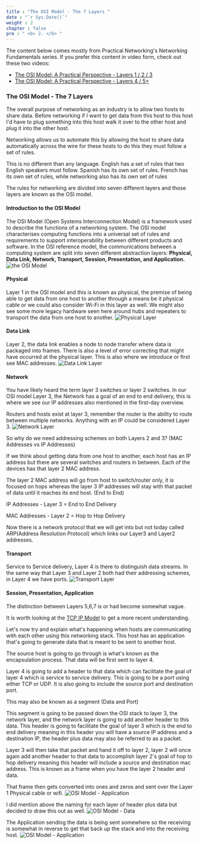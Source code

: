 ```yaml
---
title : "The OSI Model - The 7 Layers "
date : "`r Sys.Date()`"
weight : 2
chapter : false
pre : " <b> 2. </b> "
---
```

The content below comes mostly from Practical Networking's Networking Fundamentals series. If you prefer this content in video form, check out these two videos:
- [The OSI Model: A Practical Perspective - Layers 1 / 2 / 3](https://www.youtube.com/watch?v=LkolbURrtTs&list=PLIFyRwBY_4bRLmKfP1KnZA6rZbRHtxmXi&index=4)
- [The OSI Model: A Practical Perspective - Layers 4 / 5+](https://www.youtube.com/watch?v=0aGqGKrRE0g&list=PLIFyRwBY_4bRLmKfP1KnZA6rZbRHtxmXi&index=4)

### The OSI Model - The 7 Layers
The overall purpose of networking as an industry is to allow two hosts to share data. Before networking if I want to get data from this host to this host I'd have to plug something into this host walk it over to the other host and plug it into the other host.

Networking allows us to automate this by allowing the host to share data automatically across the wire for these hosts to do this they must follow a set of rules.

This is no different than any language. English has a set of rules that two English speakers must follow. Spanish has its own set of rules. French has its own set of rules, while networking also has its own set of rules

The rules for networking are divided into seven different layers and those layers are known as the OSI model.

#### Introduction to the OSI Model
The OSI Model (Open Systems Interconnection Model) is a framework used to describe the functions of a networking system. The OSI model characterises computing functions into a universal set of rules and requirements to support interoperability between different products and software. In the OSI reference model, the communications between a computing system are split into seven different abstraction layers: **Physical, Data Link, Network, Transport, Session, Presentation, and Application.**
![the OSI Model](/images/2.OSIModel/001-theOSIModel.png) 

#### Physical
Layer 1 in the OSI model and this is known as physical, the premise of being able to get data from one host to another through a means be it physical cable or we could also consider Wi-Fi in this layer as well. We might also see some more legacy hardware seen here around hubs and repeaters to transport the data from one host to another.
![Physical Layer](/images/2.OSIModel/002-physical.png) 

#### Data Link
Layer 2, the data link enables a node to node transfer where data is packaged into frames. There is also a level of error correcting that might have occurred at the physical layer. This is also where we introduce or first see MAC addresses.
![Data Link Layer](/images/2.OSIModel/003-dataLink.png) 

#### Network
You have likely heard the term layer 3 switches or layer 2 switches. In our OSI model Layer 3, the Network has a goal of an end to end delivery, this is where we see our IP addresses also mentioned in the first-day overview.

Routers and hosts exist at layer 3, remember the router is the ability to route between multiple networks. Anything with an IP could be considered Layer 3.
![Network Layer](/images/2.OSIModel/004-network.png) 

So why do we need addressing schemes on both Layers 2 and 3? (MAC Addresses vs IP Addresses)

If we think about getting data from one host to another, each host has an IP address but there are several switches and routers in between. Each of the devices has that layer 2 MAC address.

The layer 2 MAC address will go from host to switch/router only, it is focused on hops whereas the layer 3 IP addresses will stay with that packet of data until it reaches its end host. (End to End)

IP Addresses - Layer 3 = End to End Delivery

MAC Addresses - Layer 2 = Hop to Hop Delivery

Now there is a network protocol that we will get into but not today called ARP(Address Resolution Protocol) which links our Layer3 and Layer2 addresses.

#### Transport
Service to Service delivery, Layer 4 is there to distinguish data streams. In the same way that Layer 3 and Layer 2 both had their addressing schemes, in Layer 4 we have ports.
![Transport Layer](/images/2.OSIModel/005-transport.png) 

#### Session, Presentation, Application
The distinction between Layers 5,6,7 is or had become somewhat vague.

It is worth looking at the [TCP IP Model](https://www.geeksforgeeks.org/tcp-ip-model/) to get a more recent understanding.

Let's now try and explain what's happening when hosts are communicating with each other using this networking stack. This host has an application that's going to generate data that is meant to be sent to another host.

The source host is going to go through is what's known as the encapsulation process. That data will be first sent to layer 4.

Layer 4 is going to add a header to that data which can facilitate the goal of layer 4 which is service to service delivery. This is going to be a port using either TCP or UDP. It is also going to include the source port and destination port.

This may also be known as a segment (Data and Port)

This segment is going to be passed down the OSI stack to layer 3, the network layer, and the network layer is going to add another header to this data. This header is going to facilitate the goal of layer 3 which is the end to end delivery meaning in this header you will have a source IP address and a destination IP, the header plus data may also be referred to as a packet.

Layer 3 will then take that packet and hand it off to layer 2, layer 2 will once again add another header to that data to accomplish layer 2's goal of hop to hop delivery meaning this header will include a source and destination mac address. This is known as a frame when you have the layer 2 header and data.

That frame then gets converted into ones and zeros and sent over the Layer 1 Physical cable or wifi.
![OSI Model - Application](/images/2.OSIModel/006-application.png) 

I did mention above the naming for each layer of header plus data but decided to draw this out as well.
![OSI Model - Data](/images/2.OSIModel/007-application.png) 

The Application sending the data is being sent somewhere so the receiving is somewhat in reverse to get that back up the stack and into the receiving host.
![OSI Model - Application](/images/2.OSIModel/008-application.png) 